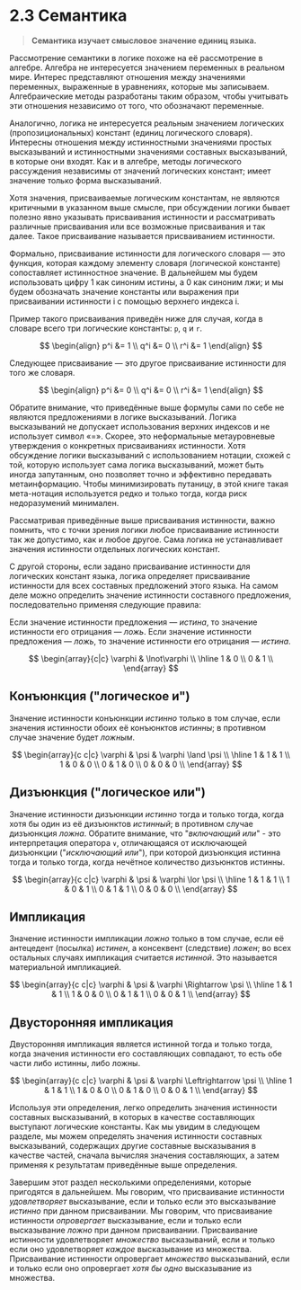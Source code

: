 # 2.3 Семантика

> **Семантика изучает смысловое значение единиц языка.**

Рассмотрение семантики в логике похоже на её рассмотрение в алгебре. Алгебра не интересуется значением переменных в реальном мире. Интерес представляют отношения между значениями переменных, выраженные в уравнениях, которые мы записываем. Алгебраические методы разработаны таким образом, чтобы учитывать эти отношения независимо от того, что обозначают переменные.

Аналогично, логика не интересуется реальным значением логических (пропозициональных) констант (единиц логического словаря). Интересны отношения между истинностными значениями простых высказываний и истинностными значениями составных высказываний, в которые они входят. Как и в алгебре, методы логического рассуждения независимы от значений логических констант; имеет значение только форма высказываний.

Хотя значения, присваиваемые логическим константам, не являются критичными в указанном выше смысле, при обсуждении логики бывает полезно явно указывать присваивания истинности и рассматривать различные присваивания или все возможные присваивания и так далее. Такое присваивание называется присваиванием истинности.

Формально, присваивание истинности для логического словаря — это функция, которая каждому элементу словаря (логической константе) сопоставляет истинностное значение. В дальнейшем мы будем использовать цифру 1 как синоним истины, а 0 как синоним лжи; и мы будем обозначать значение константы или выражения при присваивании истинности i с помощью верхнего индекса i.

Пример такого присваивания приведён ниже для случая, когда в словаре всего три логические константы: `p`, `q` и `r`.

$$
\begin{align}
p^i &= 1 \\
q^i &= 0 \\
r^i &= 1
\end{align}
$$

Следующее присваивание — это другое присваивание истинности для того же словаря.

$$
\begin{align}
p^i &= 0 \\
q^i &= 0 \\
r^i &= 1
\end{align}
$$

Обратите внимание, что приведённые выше формулы сами по себе не являются предложениями в логике высказываний. Логика высказываний не допускает использования верхних индексов и не использует символ «=». Скорее, это неформальные метауровневые утверждения о конкретных присваиваниях истинности. Хотя обсуждение логики высказываний с использованием нотации, схожей с той, которую использует сама логика высказываний, может быть иногда запутанным, оно позволяет точно и эффективно передавать метаинформацию. Чтобы минимизировать путаницу, в этой книге такая мета-нотация используется редко и только тогда, когда риск недоразумений минимален.

Рассматривая приведённые выше присваивания истинности, важно помнить, что с точки зрения логики любое присваивание истинности так же допустимо, как и любое другое. Сама логика не устанавливает значения истинности отдельных логических констант.

С другой стороны, если задано присваивание истинности для логических констант языка, логика определяет присваивание истинности для всех составных предложений этого языка. На самом деле можно определить значение истинности составного предложения, последовательно применяя следующие правила:

Если значение истинности предложения — _истина_, то значение истинности его отрицания — _ложь_.
Если значение истинности предложения — _ложь_, то значение истинности его отрицания — _истина_.

$$
\begin{array}{c|c}
\varphi & \lnot\varphi \\
\hline
1 & 0 \\
0 & 1 \\
\end{array}
$$

## Конъюнкция ("логическое и")
Значение истинности конъюнкции _истинно_ только в том случае, если значения истинности обоих её конъюнктов _истинны_; в противном случае значение будет _ложным_.

$$
\begin{array}{c c|c}
\varphi & \psi & \varphi \land \psi \\
\hline
1 & 1 & 1 \\
1 & 0 & 0 \\
0 & 1 & 0 \\
0 & 0 & 0 \\
\end{array}
$$

## Дизъюнкция ("логическое или")
Значение истинности дизъюнкции _истинно_ тогда и только тогда, когда хотя бы один из её дизъюнктов _истинный_; в противном случае дизъюнкция _ложна_. Обратите внимание, что "_включающий или_" - это интерпретация оператора `∨`, отличающаяся от исключающей дизъюнкции ("_исключающий или_"), при которой дизъюнкция истинна тогда и только тогда, когда нечётное количество дизъюнктов истинны.

$$
\begin{array}{c c|c}
\varphi & \psi & \varphi \lor \psi \\
\hline
1 & 1 & 1 \\
1 & 0 & 1 \\
0 & 1 & 1 \\
0 & 0 & 0 \\
\end{array}
$$

## Импликация
Значение истинности импликации _ложно_ только в том случае, если её антецедент (посылка) _истинен_, а консеквент (следствие) _ложен_; во всех остальных случаях импликация считается _истинной_. Это называется материальной импликацией.

$$
\begin{array}{c c|c}
\varphi & \psi & \varphi \Rightarrow \psi \\
\hline
1 & 1 & 1 \\
1 & 0 & 0 \\
0 & 1 & 1 \\
0 & 0 & 1 \\
\end{array}
$$

## Двусторонняя импликация
Двусторонняя импликация является истинной тогда и только тогда, когда значения истинности его составляющих совпадают, то есть обе части либо истинны, либо ложны.

$$
\begin{array}{c c|c}
\varphi & \psi & \varphi \Leftrightarrow \psi \\
\hline
1 & 1 & 1 \\
1 & 0 & 0 \\
0 & 1 & 0 \\
0 & 0 & 1 \\
\end{array}
$$

Используя эти определения, легко определить значения истинности составных высказываний, в которых в качестве составляющих выступают логические константы. Как мы увидим в следующем разделе, мы можем определять значения истинности составных высказываний, содержащих другие составные высказывания в качестве частей, сначала вычисляя значения составляющих, а затем применяя к результатам приведённые выше определения.

Завершим этот раздел несколькими определениями, которые пригодятся в дальнейшем. Мы говорим, что присваивание истинности _удовлетворяет_ высказывание, если и только если это высказывание _истинно_ при данном присваивании. Мы говорим, что присваивание истинности _опровергает_ высказывание, если и только если высказывание _ложно_ при данном присваивании. Присваивание истинности удовлетворяет _множество_ высказываний, если и только если оно удовлетворяет _каждое_ высказывание из множества. Присваивание истинности опровергает _множество_ высказываний, если и только если оно опровергает _хотя бы одно_ высказывание из множества.

